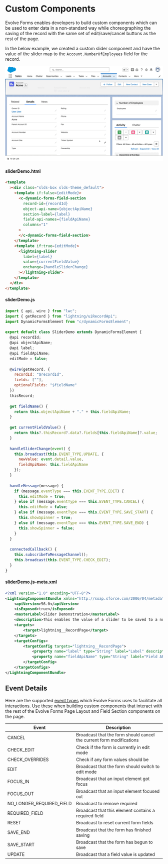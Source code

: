 # Custom Components

Evolve Forms enables developers to build custom components which can be used to
enter data in a non-standard way while choreographing the saving of the record
with the same set of edit/save/cancel buttons as the rest of the page.

In the below example, we created a custom slider component and have the value of
the slider map to the `Account.NumberOfEmployees` field for the record.

![Slider Demo](images/SliderDemo.gif)

#### sliderDemo.html

<!-- prettier-ignore -->
```html
<template
  ><div class="slds-box slds-theme_default">
    <template if:false={editMode}>
      <c-dynamic-forms-field-section
        record-id={recordId}
        object-api-name={objectApiName}
        section-label={label}
        field-api-names={fieldApiName}
        columns="1"
      >
      </c-dynamic-forms-field-section>
    </template>
    <template if:true={editMode}>
      <lightning-slider
        label={label}
        value={currentFieldValue}
        onchange={handleSliderChange}
      ></lightning-slider>
    </template>
  </div>
</template>
```

#### sliderDemo.js

```js
import { api, wire } from "lwc";
import { getRecord } from "lightning/uiRecordApi";
import DynamicFormsElement from "c/dynamicFormsElement";

export default class SliderDemo extends DynamicFormsElement {
  @api recordId;
  @api objectApiName;
  @api label;
  @api fieldApiName;
  editMode = false;

  @wire(getRecord, {
    recordId: "$recordId",
    fields: [""],
    optionalFields: "$fieldName"
  })
  thisRecord;

  get fieldName() {
    return this.objectApiName + "." + this.fieldApiName;
  }

  get currentFieldValue() {
    return this?.thisRecord?.data?.fields[this.fieldApiName]?.value;
  }

  handleSliderChange(event) {
    this.broadcast(this.EVENT_TYPE.UPDATE, {
      newValue: event.detail.value,
      fieldApiName: this.fieldApiName
    });
  }

  handleMessage(message) {
    if (message.eventType === this.EVENT_TYPE.EDIT) {
      this.editMode = true;
    } else if (message.eventType === this.EVENT_TYPE.CANCEL) {
      this.editMode = false;
    } else if (message.eventType === this.EVENT_TYPE.SAVE_START) {
      this.showSpinner = true;
    } else if (message.eventType === this.EVENT_TYPE.SAVE_END) {
      this.showSpinner = false;
    }
  }

  connectedCallback() {
    this.subscribeToMessageChannel();
    this.broadcast(this.EVENT_TYPE.CHECK_EDIT);
  }
}
```

#### sliderDemo.js-meta.xml

```xml
<?xml version="1.0" encoding="UTF-8"?>
<LightningComponentBundle xmlns="http://soap.sforce.com/2006/04/metadata">
    <apiVersion>56.0</apiVersion>
    <isExposed>true</isExposed>
    <masterLabel>Slider Demonstration</masterLabel>
    <description>This enables the value of a slider to be saved to a number field.</description>
    <targets>
        <target>lightning__RecordPage</target>
    </targets>
    <targetConfigs>
        <targetConfig targets="lightning__RecordPage">
            <property name="label" type="String" label="Label" description="Enter the API name of the field you would like the slider to be tied to."></property>
            <property name="fieldApiName" type="String" label="Field API Name" description="Enter the label."></property>
        </targetConfig>
    </targetConfigs>
</LightningComponentBundle>
```

## Event Details

Here are the supported
[event types](evolve-forms/main/default/lwc/dynamicFormsElement/dynamicFormsElement.js)
which Evolve Forms uses to facilitate all interactions. Use these when building
custom components that interact with the rest of the Evolve Forms Page Layout and
Field Section components on the page.

<!-- prettier-ignore -->
| Event | Description |
| --- | --- | 
| CANCEL                   | Broadcast that the form should cancel the current form modifications |
| CHECK_EDIT               | Check if the form is currently in edit mode                          |
| CHECK_OVERRIDES          | Check if any form values should be                                   | overridden by a pre-populated value |
| EDIT                     | Broadcast that the form should switch to edit mode                   |
| FOCUS_IN                 | Broadcast that an input element got focus                            |
| FOCUS_OUT                | Broadcast that an input element focused out                          |
| NO_LONGER_REQUIRED_FIELD | Broadcast to remove required                                         | field which is no longer required   |
| REQUIRED_FIELD           | Broadcast that this element contains a required field                |
| RESET                    | Broadcast to reset current form fields                               |
| SAVE_END                 | Broadcast that the form has finished saving                          | (successful or not)                 |
| SAVE_START               | Broadcast that the form has begun to save                            |
| UPDATE                   | Broadcast that a field value is updated                              |
